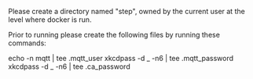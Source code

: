Please create a directory named "step", owned by the current user at the level where docker is run.

Prior to running please create the following files by running these commands:

echo -n mqtt | tee .mqtt_user
xkcdpass -d _ -n6 | tee .mqtt_password
xkcdpass -d _ -n6 | tee .ca_password


